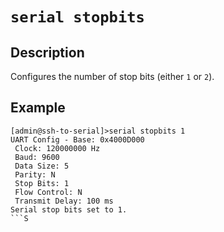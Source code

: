 # `serial stopbits`

## Description 
Configures the number of stop bits (either `1` or `2`).

## Example 
```
[admin@ssh-to-serial]>serial stopbits 1
UART Config - Base: 0x4000D000
 Clock: 120000000 Hz
 Baud: 9600
 Data Size: 5
 Parity: N
 Stop Bits: 1
 Flow Control: N
 Transmit Delay: 100 ms
Serial stop bits set to 1.
```S